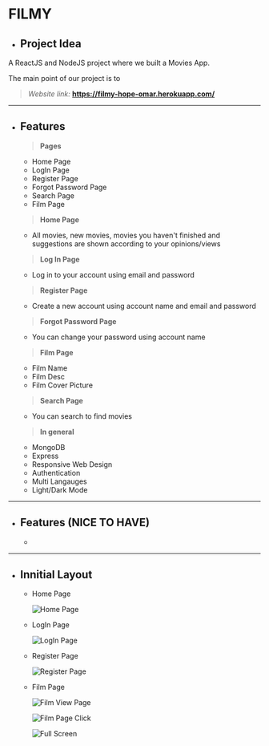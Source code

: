 # **FILMY**
- ## Project Idea
A ReactJS and NodeJS project where we built a Movies App.

The main point of our project is to <!-- Fixed it  -->

> *Website link:*
**https://filmy-hope-omar.herokuapp.com/** 

***

- ## Features

  > **Pages**
    - Home Page
    - LogIn Page
    - Register Page
    - Forgot Password Page
    - Search Page
    - Film Page

  > **Home Page**
    - All movies, new movies, movies you haven't finished and suggestions are shown according to your opinions/views
  
  > **Log In Page**
    - Log in to your account using email and password

  >  **Register Page**
    - Create a new account using account name and email and password

  >  **Forgot Password Page**
    - You can change your password using account name

  > **Film Page**
    - Film Name
    - Film Desc
    - Film Cover Picture

  >  **Search Page**
    - You can search to find movies

  > **In general**
    - MongoDB
    - Express
    - Responsive Web Design 
    - Authentication
    - Multi Langauges
    - Light/Dark Mode

***

- ## Features (**NICE TO HAVE**)
  - 

***

- ## Innitial Layout
    - Home Page

      ![Home Page](https://github.com/HopeMashal/Filmy-Final-Project/blob/master/README-Pictures/homepage.PNG)

    - LogIn Page

      ![LogIn Page](https://github.com/HopeMashal/Filmy-Final-Project/blob/master/README-Pictures/login.PNG)

    - Register Page

      ![Register Page](https://github.com/HopeMashal/Filmy-Final-Project/blob/master/README-Pictures/signup.PNG)

    - Film Page

      ![Film View Page](https://github.com/HopeMashal/Filmy-Final-Project/blob/master/README-Pictures/filmviewpage.PNG)

      ![Film Page Click](https://github.com/HopeMashal/Filmy-Final-Project/blob/master/README-Pictures/filmpageclick.PNG)

      ![Full Screen](https://github.com/HopeMashal/Filmy-Final-Project/blob/master/README-Pictures/fullscreen.PNG)